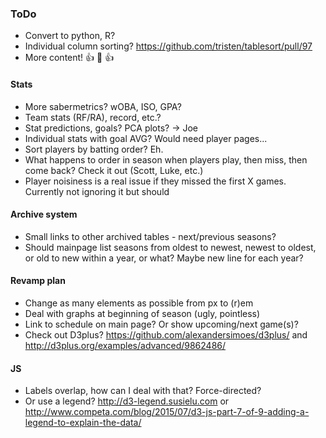 ### ToDo
- Convert to python, R?
- Individual column sorting? https://github.com/tristen/tablesort/pull/97
- More content! :+1: :100: :+1:
#### Stats
- More sabermetrics?  wOBA, ISO, GPA?
- Team stats (RF/RA), record, etc.?
- Stat predictions, goals?  PCA plots? -> Joe
- Individual stats with goal AVG?  Would need player pages...
- Sort players by batting order?  Eh.
- What happens to order in season when players play, then miss, then come back?  Check it out (Scott, Luke, etc.)
- Player noisiness is a real issue if they missed the first X games.  Currently not ignoring it but should
#### Archive system
- Small links to other archived tables - next/previous seasons?
- Should mainpage list seasons from oldest to newest, newest to oldest, or old to new within a year, or what?  Maybe new line for each year?
#### Revamp plan
- Change as many elements as possible from px to (r)em
- Deal with graphs at beginning of season (ugly, pointless)
- Link to schedule on main page?  Or show upcoming/next game(s)?
- Check out D3plus? https://github.com/alexandersimoes/d3plus/ and http://d3plus.org/examples/advanced/9862486/
#### JS
- Labels overlap, how can I deal with that?  Force-directed?
- Or use a legend?  http://d3-legend.susielu.com or http://www.competa.com/blog/2015/07/d3-js-part-7-of-9-adding-a-legend-to-explain-the-data/
